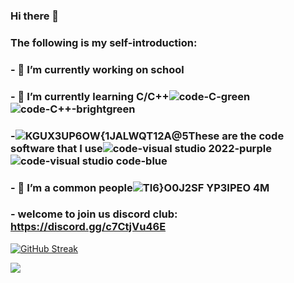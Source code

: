### Hi there 👋

### The following is my self-introduction:

### - 🔭 I’m currently working on school
### - 🌱 I’m currently learning C/C++![code-C-green](https://user-images.githubusercontent.com/122256279/236675660-533ccecb-1ed0-48eb-aba0-8e0a6ad13656.svg)![code-C++-brightgreen](https://user-images.githubusercontent.com/122256279/236675669-7089118c-3a1c-4e87-b7f6-deb5582520bd.svg)


### -![KGUX3UP6OW{1JALWQT12A@5](https://user-images.githubusercontent.com/122256279/236675752-ec2f201b-0d57-4f9d-9887-4d6db94f56f4.png)These are the code software that I use![code-visual studio 2022-purple](https://user-images.githubusercontent.com/122256279/236675787-e5ae61c0-cab8-4875-9fb6-83532b1fd0d9.svg)![code-visual studio code-blue](https://user-images.githubusercontent.com/122256279/236675818-61cdeaa9-2c8a-41f6-8f15-dd72f4da3b1b.svg)



### - 👯 I’m a common people![TI6}O0J2S$F$ YP3IPEO 4M](https://user-images.githubusercontent.com/122256279/236675835-1e18264a-9116-4a34-8cda-d2cee80cd766.png)

### - welcome to join us discord club:  https://discord.gg/c7CtjVu46E
                                                                            
[![GitHub Streak](https://streak-stats.demolab.com/?user=xiaozhilvz)](https://git.io/streak-stats)

![](https://github-readme-stats.vercel.app/api?username=xiaozhilvz&theme=dark)
